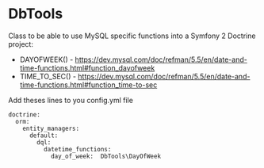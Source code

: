 # DbTools

Class to be able to use MySQL specific functions into a Symfony 2 Doctrine project:
- DAYOFWEEK() - https://dev.mysql.com/doc/refman/5.5/en/date-and-time-functions.html#function_dayofweek
- TIME_TO_SEC() - https://dev.mysql.com/doc/refman/5.5/en/date-and-time-functions.html#function_time-to-sec

Add theses lines to you config.yml file
```
doctrine:
  orm:
    entity_managers:
      default:
        dql:
          datetime_functions:
            day_of_week:  DbTools\DayOfWeek
```
